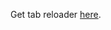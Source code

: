 Get tab reloader [here]([https://pages.github.com/](https://add0n.com/tab-reloader.html?version=0.3.7&type=install)).

